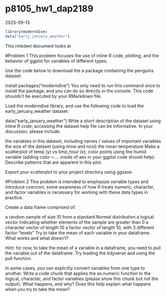 p8105_hw1_dap2189
================
2025-09-13

``` r
library(moderndive)
data("early_january_weather")
```

This rmkdwn document looks at

\#Problem 1 This problem focuses the use of inline R code, plotting, and
the behavior of ggplot for variables of different types.

Use the code below to download the a package containing the penguins
dataset:

install.packages(“moderndive”) You only need to run this command once to
install the package, and you can do so directly in the console. This
code shouldn’t be executed by your RMarkdown file.

Load the moderndive library, and use the following code to load the
early_january_weather dataset:

data(“early_january_weather”) Write a short description of the dataset
using inline R code; accessing the dataset help file can be informative.
In your discussion, please include:

the variables in this dataset, including names / values of important
variables the size of the dataset (using nrow and ncol) the mean
temperature Make a scatterplot of temp (y) vs time_hour (x); color
points using the humid variable (adding color = … inside of aes in your
ggplot code should help). Describe patterns that are apparent in this
plot.

Export your scatterplot to your project directory using ggsave.

\#Problem 2 This problem is intended to emphasize variable types and
introduce coercion; some awareness of how R treats numeric, character,
and factor variables is necessary for working with these data types in
practice.

Create a data frame comprised of:

a random sample of size 10 from a standard Normal distribution a logical
vector indicating whether elements of the sample are greater than 0 a
character vector of length 10 a factor vector of length 10, with 3
different factor “levels” Try to take the mean of each variable in your
dataframe. What works and what doesn’t?

Hint: for now, to take the mean of a variable in a dataframe, you need
to pull the variable out of the dataframe. Try loading the tidyverse and
using the pull function.

In some cases, you can explicitly convert variables from one type to
another. Write a code chunk that applies the as.numeric function to the
logical, character, and factor variables (please show this chunk but not
the output). What happens, and why? Does this help explain what happens
when you try to take the mean?
